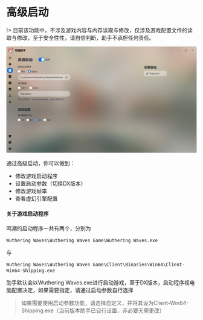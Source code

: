 # 高级启动

!> 目前该功能中，不涉及游戏内容与内存读取与修改，仅涉及游戏配置文件的读取与修改，至于安全性性，请自信判断，助手不承担任何责任。

<img src="./assets/08.png" alt="高级启动" style="zoom: 66%;" />



通过高级启动，你可以做到：

* 修改游戏启动程序
* 设置启动参数（切换DX版本）
* 修改游戏帧率
* 查看虚幻引擎配置



#### 关于游戏启动程序

鸣潮的启动程序一共有两个，分别为

```
Wuthering Waves\Wuthering Waves Game\Wuthering Waves.exe
```

与

```
Wuthering Waves\Wuthering Waves Game\Client\Binaries\Win64\Client-Win64-Shipping.exe
```

助手默认会以Wuthering Waves.exe进行启动游戏，至于DX版本，启动程序视电脑配置决定，如果需要指定，请通过启动参数自行选择

> 如果需要使用启动参数功能，请选择自定义，并将其设为Client-Win64-Shipping.exe（当前版本助手已自行设置，非必要无需更改）

